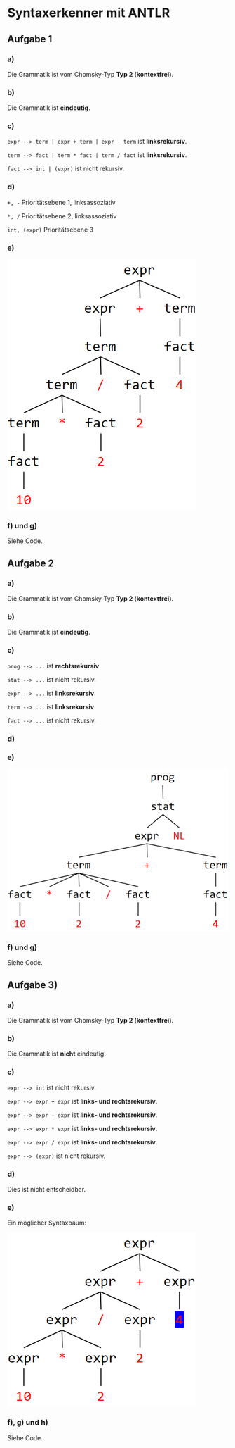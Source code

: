 # Syntaxerkenner mit ANTLR

## Aufgabe 1

### a)

Die Grammatik ist vom Chomsky-Typ **Typ 2 (kontextfrei)**.

### b)

Die Grammatik ist **eindeutig**.

### c)

`expr --> term | expr + term | expr - term` ist **linksrekursiv**.

`term --> fact | term * fact | term / fact` ist **linksrekursiv**. 

`fact --> int | (expr)` ist nicht rekursiv.

### d)

`+, -` Prioritätsebene 1, linksassoziativ

`*, /` Prioritätsebene 2, linksassoziativ

`int, (expr)` Prioritätsebene 3

### e)

![Syntaxbaum](syntaxtree1.png)

### f) und g)

Siehe Code.

## Aufgabe 2

### a)

Die Grammatik ist vom Chomsky-Typ **Typ 2 (kontextfrei)**.

### b)

Die Grammatik ist **eindeutig**.

### c)

`prog --> ...` ist **rechtsrekursiv**.

`stat --> ...` ist nicht rekursiv.

`expr --> ...` ist **linksrekursiv**.

`term --> ...` ist **linksrekursiv**.

`fact --> ...` ist nicht rekursiv.

### d)

### e)

![Syntaxbaum](syntaxtree2.png)

### f) und g)

Siehe Code.

## Aufgabe 3)

### a)

Die Grammatik ist vom Chomsky-Typ **Typ 2 (kontextfrei)**.

### b)

Die Grammatik ist **nicht** eindeutig.

### c)

`expr --> int` ist nicht rekursiv.

`expr --> expr + expr` ist **links- und rechtsrekursiv**.

`expr --> expr - expr` ist **links- und rechtsrekursiv**.

`expr --> expr * expr` ist **links- und rechtsrekursiv**.

`expr --> expr / expr` ist **links- und rechtsrekursiv**.

`expr --> (expr)` ist nicht rekursiv.

### d)

Dies ist nicht entscheidbar.

### e)

Ein möglicher Syntaxbaum:

![Syntaxbaum](syntaxtree3.png)

### f), g) und h)

Siehe Code.